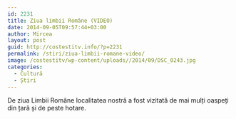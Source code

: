 ```yaml
---
id: 2231
title: Ziua limbii Române (VIDEO)
date: 2014-09-05T09:57:44+03:00
author: Mircea
layout: post
guid: http://costestitv.info/?p=2231
permalink: /stiri/ziua-limbii-romane-video/
image: /costestitv/wp-content/uploads//2014/09/DSC_0243.jpg
categories:
  - Cultură
  - Știri
---
```

De ziua Limbii Române localitatea nostră a fost vizitată de mai mulți oaspeți din țară și de peste hotare.<!--more-->